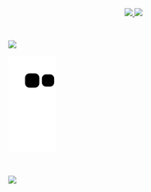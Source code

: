 
<div align="center">
  <a href="https://github.com/kevencript">
  <img height="180em" src="https://github-readme-stats.vercel.app/api?username=kevencript&show_icons=true&theme=dracula&include_all_commits=true&count_private=true"/>
  <img height="180em" src="https://github-readme-stats.vercel.app/api/top-langs/?username=kevencript&layout=compact&langs_count=7&theme=dracula"/>
 </div>
  
  ##
 <br>
<div>
  <a href="https://www.linkedin.com/in/gabriel-bragavera/" target="_blank"><img src="https://img.shields.io/badge/-LinkedIn-%230077B5?style=for-the-badge&logo=linkedin&logoColor=white" target="_blank"></a> 
 
  ![Snake animation](https://github.com/kevencript/kevencript/blob/output/github-contribution-grid-snake.svg)
  
 
</div>

<div>
<br>

![](https://komarev.com/ghpvc/?username=kevencript&label=📈+You+are+visitor+number&color=green)
</div>
